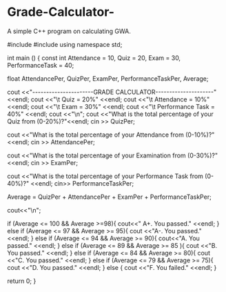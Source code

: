 # Grade-Calculator-
A simple C++ program on calculating GWA.

#include <iomanip>
#include <iostream>
using namespace std;

  int main ()
  {
  const int Attendance = 10,
              Quiz = 20,
              Exam = 30,
              PerformanceTask = 40;
              
   float AttendancePer,
              QuizPer,
              ExamPer,
              PerformanceTaskPer,
              Average;
              
cout <<"----------------------GRADE CALCULATOR---------------------"<<endl;
cout <<"\t Quiz = 20%" <<endl;
cout <<"\t Attendance = 10%" <<endl;
cout <<"\t Exam = 30%" <<endl;
cout <<"\t Performance Task = 40%" <<endl;
cout <<"\n";
cout <<"What is the total percentage of your Quiz from (0-20%)?"<<endl;
cin >> QuizPer;

cout <<"What is the total percentage of your Attendance from (0-10%)?" <<endl;
cin >> AttendancePer;

cout <<"What is the total percentage of your Examination from (0-30%)?" <<endl;
cin >> ExamPer;

cout <<"What is the total percentage of your Performance Task from (0-40%)?" <<endl;
cin>> PerformanceTaskPer;

Average = QuizPer + AttendancePer + ExamPer + PerformanceTaskPer;

cout<<"\n";

if (Average <= 100 && Average >=98){
    cout<<" A+. You passed." <<endl;
} else if (Average <= 97 && Average >= 95){
    cout <<"A-. You passed." <<endl;
} else if (Average <= 94 && Average >= 90){
    cout<<"A. You passed." <<endl;
} else if (Average <= 89 && Average >= 85 ){
    cout <<"B. You passed." <<endl;
} else if (Average <= 84 && Average >= 80){
    cout <<"C. You passed." <<endl;
} else if (Average <= 79 && Average >= 75){
    cout <<"D. You passed." <<endl;
} else {
    cout <<"F. You failed." <<endl;
}


return 0;
}

